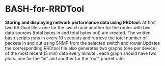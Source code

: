 # BASH-for-RRDTool
<b>Storing and displaying network performance data using RRDtool:</b>
At first two RRDtool files: one for the switch and another for the router with
two data sources (total bytes in and total bytes out) are created.
The written bash scripts runs in every 10 seconds and retrieve the total number of packets in and out using SNMP 
from the selected switch and router.Updates the corresponding RRDtool file also generates two graphs (one per device)
of the most recent (5 min) data every minute : each graph should have two plots: one for the “in” and another for the “out” packet rate. 
